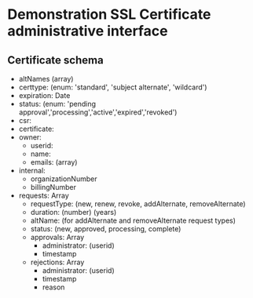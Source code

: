 Demonstration SSL Certificate administrative interface
==============

Certificate schema
----------

*  altNames (array)
*  certtype: (enum: 'standard', 'subject alternate', 'wildcard')
*  expiration: Date
*  status: (enum: 'pending approval','processing','active','expired','revoked')
*  csr:
*  certificate:
*  owner:
   * userid:
   * name:
   * emails: (array)
*  internal:
   *  organizationNumber
   *  billingNumber
*  requests: Array
   *  requestType: (new, renew, revoke, addAlternate, removeAlternate)
   *  duration: (number) (years)
   *  altName: (for addAlternate and removeAlternate request types)
   *  status: (new, approved, processing, complete)
   *  approvals: Array
      * administrator: (userid)
      * timestamp
   *  rejections: Array
      * administrator: (userid)
      * timestamp
      * reason
